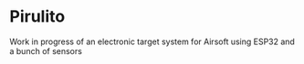 # Pirulito

Work in progress of an electronic target system for Airsoft using ESP32 and a bunch of sensors
